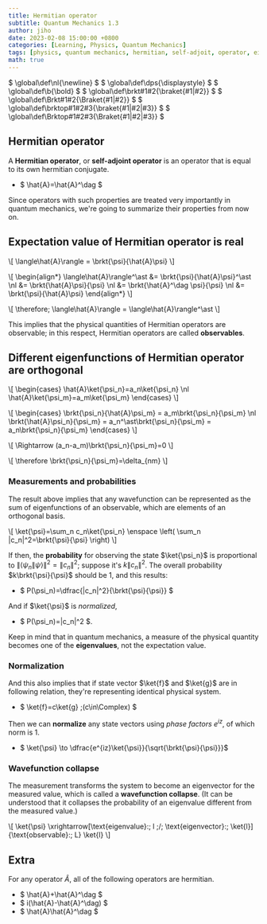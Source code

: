 ```yaml
---
title: Hermitian operator
subtitle: Quantum Mechanics 1.3
author: jiho
date: 2023-02-08 15:00:00 +0800
categories: [Learning, Physics, Quantum Mechanics]
tags: [physics, quantum mechanics, hermitian, self-adjoit, operator, eigenvalue, expectation]
math: true
---
```

$ \global\def\nl{\newline} $
$ \global\def\dps{\displaystyle} $
$ \global\def\b{\bold} $
$ \global\def\brkt#1#2{\braket{#1\|#2}} $
$ \global\def\Brkt#1#2{\Braket{#1\|#2}} $
$ \global\def\brktop#1#2#3{\braket{#1\|#2\|#3}} $
$ \global\def\Brktop#1#2#3{\Braket{#1\|#2\|#3}} $

## Hermitian operator

A **Hermitian operator**, or **self-adjoint operator** is an operator that is equal to its own hermitian conjugate.
* $ \hat{A}=\hat{A}^\dag $

Since operators with such properties are treated very importantly in quantum mechanics,
we're going to summarize their properties from now on.

## Expectation value of Hermitian operator is real

\\[  \langle\hat{A}\rangle = \brkt{\psi}{\hat{A}\psi} \\]

\\[ \begin{align\*}
\langle\hat{A}\rangle^\ast &= \brkt{\psi}{\hat{A}\psi}^\ast \nl
&= \brkt{\hat{A}\psi}{\psi} \nl
&= \brkt{\hat{A}^\dag \psi}{\psi} \nl
&= \brkt{\psi}{\hat{A}\psi}
\end{align\*} \\]

\\[  \therefore\; \langle\hat{A}\rangle = \langle\hat{A}\rangle^\ast  \\]

This implies that the physical quantities of Hermitian operators are observable;
in this respect, Hermitian operators are called **observables**.

## Different eigenfunctions of Hermitian operator are orthogonal

\\[ \begin{cases}
\hat{A}\ket{\psi_n}=a_n\ket{\psi_n} \nl
\hat{A}\ket{\psi_m}=a_m\ket{\psi_m}
\end{cases} \\]

\\[ \begin{cases}
\brkt{\psi_n}{\hat{A}\psi_m} = a_m\brkt{\psi_n}{\psi_m} \nl
\brkt{\hat{A}\psi_n}{\psi_m} = a_n^\ast\brkt{\psi_n}{\psi_m} = a_n\brkt{\psi_n}{\psi_m}
\end{cases} \\]

\\[ \Rightarrow (a_n-a_m)\brkt{\psi_n}{\psi_m}=0 \\]

\\[ \therefore \brkt{\psi_n}{\psi_m}=\delta_{nm} \\]

### Measurements and probabilities
The result above implies that any wavefunction can be represented as the sum of eigenfunctions of an observable,
which are elements of an orthogonal basis.

\\[ \ket{\psi}=\sum_n c_n\ket{\psi_n} \enspace \left( \sum_n \|c_n\|^2=\brkt{\psi}{\psi} \right) \\]

If then, the **probability** for observing the state $\ket{\psi_n}$ is proportional to
$\|⟨\psi_n\|\psi⟩\|^2 = \|c_n\|^2$; suppose it's $k\|c_n\|^2$.
The overall probability $k\brkt{\psi}{\psi}$ should be $1$, and this results:
* $ P(\psi_n)=\dfrac{\|c_n\|^2}{\brkt{\psi}{\psi}} $

And if $\ket{\psi}$ is _normalized_,
* $ P(\psi_n)=\|c_n\|^2 $.

Keep in mind that in quantum mechanics, a measure of the physical quantity becomes one of the **eigenvalues**,
not the expectation value.

### Normalization
And this also implies that if state vector $\ket{f}$ and $\ket{g}$ are in following relation,
they're representing identical physical system.
* $ \ket{f}=c\ket{g} \;(c\in\Complex) $

Then we can **normalize** any state vectors using _phase factors_ $e^{iz}$, of which norm is $1$.
* $ \ket{\psi} \to \dfrac{e^{iz}\ket{\psi}}{\sqrt{\brkt{\psi}{\psi}}}$

### Wavefunction collapse

The measurement transforms the system to become an eigenvector for the measured value,
which is called a **wavefunction collapse**.
(It can be understood that it collapses the probability of an eigenvalue different from the measured value.)

\\[ \ket{\psi} \xrightarrow[\text{eigenvalue}:\; l \;/\; \text{eigenvector}:\; \ket{l}]{\text{observable}:\; L} \ket{l} \\]

## Extra
For any operator $\hat{A}$, all of the following operators are hermitian.
* $ \hat{A}+\hat{A}^\dag $
* $ i(\hat{A}-\hat{A}^\dag) $
* $ \hat{A}\hat{A}^\dag $
